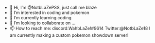 - 👋 Hi, I’m @NotbLaZePSS, just call me blaze
- 👀 I’m interested in coding and pokemon
- 🌱 I’m currently learning coding
- 💞️ I’m looking to collaborate on ...
- 📫 How to reach me: discord:WahbLaZe!#9614 Twitter:@NotbLaZe18
I am currently making a custom pokemon showdown server!

<!---
NotbLaZePSS/NotbLaZePSS is a ✨ special ✨ repository because its `README.md` (this file) appears on your GitHub profile.
You can click the Preview link to take a look at your changes.
--->
